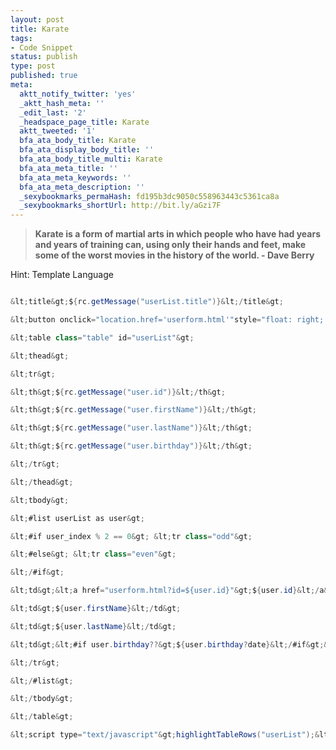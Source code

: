 ```yaml
---
layout: post
title: Karate
tags:
- Code Snippet
status: publish
type: post
published: true
meta:
  aktt_notify_twitter: 'yes'
  _aktt_hash_meta: ''
  _edit_last: '2'
  _headspace_page_title: Karate
  aktt_tweeted: '1'
  bfa_ata_body_title: Karate
  bfa_ata_display_body_title: ''
  bfa_ata_body_title_multi: Karate
  bfa_ata_meta_title: ''
  bfa_ata_meta_keywords: ''
  bfa_ata_meta_description: ''
  _sexybookmarks_permaHash: fd195b3dc9050c558963443c5361ca8a
  _sexybookmarks_shortUrl: http://bit.ly/aGzi7F
---
```

<blockquote><strong>Karate is a form of martial arts in which people who have had years and years of training can, using only their hands and feet, make some of the worst movies in the history of the world.</strong><strong>
- Dave Berry
</strong></blockquote>
Hint:  Template Language

```java

&lt;title&gt;${rc.getMessage("userList.title")}&lt;/title&gt;

&lt;button onclick="location.href='userform.html'"style="float: right; margin-top: -30px; width: 100px"&gt;Add User&lt;/button&gt;

&lt;table class="table" id="userList"&gt;

&lt;thead&gt;

&lt;tr&gt;

&lt;th&gt;${rc.getMessage("user.id")}&lt;/th&gt;

&lt;th&gt;${rc.getMessage("user.firstName")}&lt;/th&gt;

&lt;th&gt;${rc.getMessage("user.lastName")}&lt;/th&gt;

&lt;th&gt;${rc.getMessage("user.birthday")}&lt;/th&gt;

&lt;/tr&gt;

&lt;/thead&gt;

&lt;tbody&gt;

&lt;#list userList as user&gt;

&lt;#if user_index % 2 == 0&gt; &lt;tr class="odd"&gt;

&lt;#else&gt; &lt;tr class="even"&gt;

&lt;/#if&gt;

&lt;td&gt;&lt;a href="userform.html?id=${user.id}"&gt;${user.id}&lt;/a&gt;&lt;/td&gt;

&lt;td&gt;${user.firstName}&lt;/td&gt;

&lt;td&gt;${user.lastName}&lt;/td&gt;

&lt;td&gt;&lt;#if user.birthday??&gt;${user.birthday?date}&lt;/#if&gt;&lt;/td&gt;

&lt;/tr&gt;

&lt;/#list&gt;

&lt;/tbody&gt;

&lt;/table&gt;

&lt;script type="text/javascript"&gt;highlightTableRows("userList");&lt;/script

```
